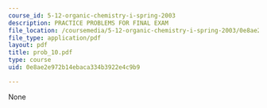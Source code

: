 ```yaml
---
course_id: 5-12-organic-chemistry-i-spring-2003
description: PRACTICE PROBLEMS FOR FINAL EXAM
file_location: /coursemedia/5-12-organic-chemistry-i-spring-2003/0e8ae2e972b14ebaca334b3922e4c9b9_prob_10.pdf
file_type: application/pdf
layout: pdf
title: prob_10.pdf
type: course
uid: 0e8ae2e972b14ebaca334b3922e4c9b9

---
```

None